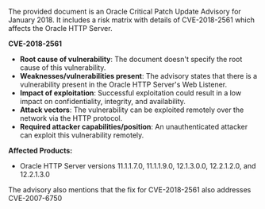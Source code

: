 The provided document is an Oracle Critical Patch Update Advisory for January 2018. It includes a risk matrix with details of CVE-2018-2561 which affects the Oracle HTTP Server.

**CVE-2018-2561**

*   **Root cause of vulnerability**: The document doesn't specify the root cause of this vulnerability.
*  **Weaknesses/vulnerabilities present**:  The advisory states that there is a vulnerability present in the Oracle HTTP Server's Web Listener.
*   **Impact of exploitation**: Successful exploitation could result in a low impact on confidentiality, integrity, and availability.
*   **Attack vectors**: The vulnerability can be exploited remotely over the network via the HTTP protocol.
*   **Required attacker capabilities/position**: An unauthenticated attacker can exploit this vulnerability remotely.

**Affected Products:**

*   Oracle HTTP Server versions 11.1.1.7.0, 11.1.1.9.0, 12.1.3.0.0, 12.2.1.2.0, and 12.2.1.3.0

The advisory also mentions that the fix for CVE-2018-2561 also addresses CVE-2007-6750